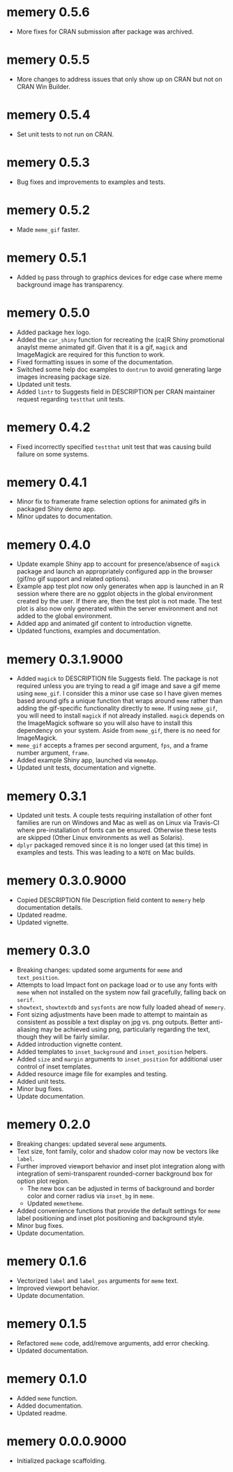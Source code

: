 # memery 0.5.6

* More fixes for CRAN submission after package was archived.

# memery 0.5.5

* More changes to address issues that only show up on CRAN but not on CRAN Win Builder.

# memery 0.5.4

* Set unit tests to not run on CRAN.

# memery 0.5.3

* Bug fixes and improvements to examples and tests.

# memery 0.5.2

* Made `meme_gif` faster.

# memery 0.5.1

* Added `bg` pass through to graphics devices for edge case where meme background image has transparency.

# memery 0.5.0

* Added package hex logo.
* Added the `car_shiny` function for recreating the (ca)R Shiny promotional anaylst meme animated gif. Given that it is a gif, `magick` and ImageMagick are required for this function to work.
* Fixed formatting issues in some of the documentation.
* Switched some help doc examples to `dontrun` to avoid generating large images increasing package size.
* Updated unit tests.
* Added `lintr` to Suggests field in DESCRIPTION per CRAN maintainer request regarding `testthat` unit tests.

# memery 0.4.2

* Fixed incorrectly specified `testthat` unit test that was causing build failure on some systems.

# memery 0.4.1

* Minor fix to framerate frame selection options for animated gifs in packaged Shiny demo app.
* Minor updates to documentation.

# memery 0.4.0

* Update example Shiny app to account for presence/absence of `magick` package and launch an appropriately configured app in the browser (gif/no gif support and related options).
* Example app test plot now only generates when app is launched in an R session where there are no ggplot objects in the global environment created by the user. If there are, then the test plot is not made. The test plot is also now only generated within the server environment and not added to the global environment.
* Added app and animated gif content to introduction vignette.
* Updated functions, examples and documentation.

# memery 0.3.1.9000

* Added `magick` to DESCRIPTION file Suggests field. The package is not required unless you are trying to read a gif image and save a gif meme using `meme_gif`. I consider this a minor use case so I have given memes based around gifs a unique function that wraps around `meme` rather than adding the gif-specific functionality directly to `meme`. If using `meme_gif`, you will need to install `magick` if not already installed. `magick` depends on the ImageMagick software so you will also have to install this dependency on your system. Aside from `meme_gif`, there is no need for ImageMagick.
* `meme_gif` accepts a frames per second argument, `fps`, and a frame number argument, `frame`.
* Added example Shiny app, launched via `memeApp`.
* Updated unit tests, documentation and vignette.

# memery 0.3.1

* Updated unit tests. A couple tests requiring installation of other font families are run on Windows and Mac as well as on Linux via Travis-CI where pre-installation of fonts can be ensured. Otherwise these tests are skipped (Other Linux environments as well as Solaris).
* `dplyr` packaged removed since it is no longer used (at this time) in examples and tests. This was leading to a `NOTE` on Mac builds.

# memery 0.3.0.9000

* Copied DESCRIPTION file Description field content to `memery` help documentation details.
* Updated readme.
* Updated vignette.

# memery 0.3.0

* Breaking changes: updated some arguments for `meme` and `text_position`.
* Attempts to load Impact font on package load or to use any fonts with `meme` when not installed on the system now fail gracefully, falling back on `serif`.
* `showtext`, `showtextdb` and `sysfonts` are now fully loaded ahead of `memery`.
* Font sizing adjustments have been made to attempt to maintain as consistent as possible a text display on jpg vs. png outputs. Better anti-aliasing may be achieved using png, particularly regarding the text, though they will be fairly similar.
* Added introduction vignette content.
* Added templates to `inset_background` and `inset_position` helpers.
* Added `size` and `margin` arguments to `inset_position` for additional user control of inset templates.
* Added resource image file for examples and testing.
* Added unit tests.
* Minor bug fixes.
* Update documentation.

# memery 0.2.0

* Breaking changes: updated several `meme` arguments.
* Text size, font family, color and shadow color may now be vectors like `label`.
* Further improved viewport behavior and inset plot integration along with integration of semi-transparent rounded-corner background box for option plot region.
    * The new box can be adjusted in terms of background and border color and corner radius via `inset_bg` in `meme`.
    * Updated `memetheme`.
* Added convenience functions that provide the default settings for `meme` label positioning and inset plot positioning and background style.
* Minor bug fixes.
* Update documentation.

# memery 0.1.6

* Vectorized `label` and `label_pos` arguments for `meme` text.
* Improved viewport behavior.
* Update documentation.

# memery 0.1.5

* Refactored `meme` code, add/remove arguments, add error checking.
* Updated documentation.

# memery 0.1.0

* Added `meme` function.
* Added documentation.
* Updated readme.

# memery 0.0.0.9000

* Initialized package scaffolding.
